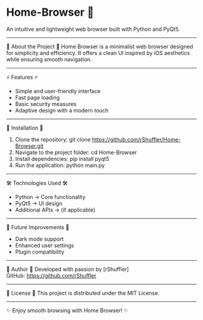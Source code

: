 # Home-Browser 🚀

An intuitive and lightweight web browser built with Python and PyQt5.

--------------------
🔹 About the Project 🔹
Home Browser is a minimalist web browser designed for simplicity and efficiency. It offers a clean UI inspired by iOS aesthetics while ensuring smooth navigation.

--------------------
⚡ Features ⚡
- Simple and user-friendly interface
- Fast page loading
- Basic security measures
- Adaptive design with a modern touch

--------------------
🚀 Installation 🚀
1. Clone the repository:
   git clone https://github.com/rShuffler/Home-Browser.git
2. Navigate to the project folder:
   cd Home-Browser
3. Install dependencies:
   pip install pyqt5
4. Run the application:
   python main.py

--------------------
🛠 Technologies Used 🛠
- Python → Core functionality
- PyQt5 → UI design
- Additional APIs → (if applicable)

--------------------
📌 Future Improvements 📌
- Dark mode support
- Enhanced user settings
- Plugin compatibility

--------------------
👤 Author 👤
Developed with passion by [rShuffler]  
GitHub: https://github.com/rShuffler 

--------------------
📜 License 📜
This project is distributed under the MIT License.

--------------------
✨ Enjoy smooth browsing with Home Browser! ✨
